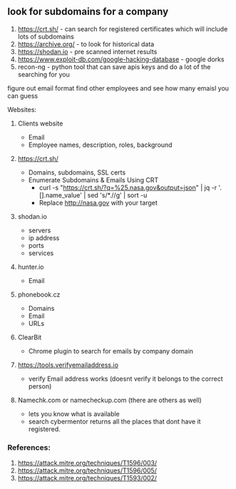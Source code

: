 ## look for subdomains for a company
1. https://crt.sh/ - can search for registered certificates which will include lots of subdomains
2. https://archive.org/ - to look for historical data
3. https://shodan.io - pre scanned internet results
4. https://www.exploit-db.com/google-hacking-database - google dorks
5. recon-ng - python tool that can save apis keys and do a lot of the searching for you


figure out email format
find other employees and see how many emaisl you can guess


Websites: 
1. Clients website
	- Email
	- Employee names, description, roles, background

2. https://crt.sh/
	- Domains, subdomains, SSL certs
	- Enumerate Subdomains & Emails Using CRT
		- curl -s "https://crt.sh/?q=%25.nasa.gov&output=json" | jq -r '.[].name_value' | sed 's/\*\.//g' | sort -u
		- Replace http://nasa.gov with your target

3. shodan.io
	- servers
	- ip address
	- ports
	- services

4. hunter.io
	- Email

5. phonebook.cz 
	- Domains
	- Email
	- URLs

6. ClearBit 
	- Chrome plugin to search for emails by company domain

7. https://tools.verifyemailaddress.io
	- verify Email address works (doesnt verify it belongs to the correct person)

8. Namechk.com or namecheckup.com (there are others as well)
	- lets you know what is available
	- search cybermentor returns all the places that dont have it registered. 




### References: 
1. https://attack.mitre.org/techniques/T1596/003/
2. https://attack.mitre.org/techniques/T1596/005/
3. https://attack.mitre.org/techniques/T1593/002/

